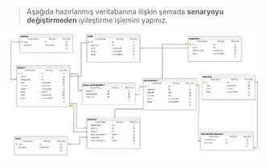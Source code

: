 >Aşağıda hazırlanmış veritabanına ilişkin şemada **senaryoyu değiştirmeden** iyileştirme işlemini yapınız.

![ChessTournament](./chesstournament.png)